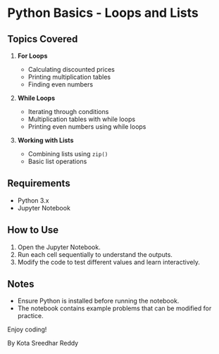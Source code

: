 # Python Basics - Loops and Lists

## Topics Covered

1. **For Loops**

   - Calculating discounted prices
   - Printing multiplication tables
   - Finding even numbers

2. **While Loops**

   - Iterating through conditions
   - Multiplication tables with while loops
   - Printing even numbers using while loops

3. **Working with Lists**

   - Combining lists using `zip()`
   - Basic list operations

## Requirements

- Python 3.x
- Jupyter Notebook

## How to Use

1. Open the Jupyter Notebook.
2. Run each cell sequentially to understand the outputs.
3. Modify the code to test different values and learn interactively.

## Notes

- Ensure Python is installed before running the notebook.
- The notebook contains example problems that can be modified for practice.

Enjoy coding!

By Kota Sreedhar Reddy
